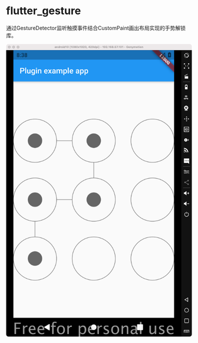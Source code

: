 # flutter_gesture

通过GestureDetector监听触摸事件结合CustomPaint画出布局实现的手势解锁库。

![Alt text](gesture-demo.png)

